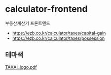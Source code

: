 # calculator-frontend
부동산계산기 프론트엔드

- https://ezb.co.kr/calculator/taxes/capital-gain
- https://ezb.co.kr/calculator/taxes/possession

## 테마색
[TAXAI_logo.pdf](TAXAI_logo.pdf)
